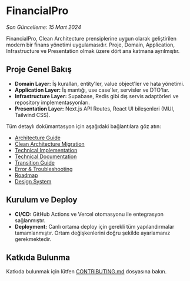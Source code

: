 # FinancialPro

_Son Güncelleme: 15 Mart 2024_

FinancialPro, Clean Architecture prensiplerine uygun olarak geliştirilen modern bir finans yönetimi uygulamasıdır. Proje, Domain, Application, Infrastructure ve Presentation olmak üzere dört ana katmana ayrılmıştır.

## Proje Genel Bakış

- **Domain Layer:** İş kuralları, entity'ler, value object'ler ve hata yönetimi.
- **Application Layer:** İş mantığı, use case'ler, servisler ve DTO'lar.
- **Infrastructure Layer:** Supabase, Redis gibi dış servis adaptörleri ve repository implementasyonları.
- **Presentation Layer:** Next.js API Routes, React UI bileşenleri (MUI, Tailwind CSS).

Tüm detaylı dokümantasyon için aşağıdaki bağlantılara göz atın:

- [Architecture Guide](docs/ARCHITECTURE.md)
- [Clean Architecture Migration](docs/clean-architecture-migration.md)
- [Technical Implementation](docs/technical-implementation.md)
- [Technical Documentation](docs/TECHNICAL_DOCUMENTATION.md)
- [Transition Guide](docs/TRANSITION.md)
- [Error & Troubleshooting](docs/error-know-how.md)
- [Roadmap](docs/roadmap.md)
- [Design System](docs/DESIGN_SYSTEM.md)

## Kurulum ve Deploy

- **CI/CD:** GitHub Actions ve Vercel otomasyonu ile entegrasyon sağlanmıştır.
- **Deployment:** Canlı ortama deploy için gerekli tüm yapılandırmalar tamamlanmıştır. Ortam değişkenlerini doğru şekilde ayarlamanız gerekmektedir.

## Katkıda Bulunma

Katkıda bulunmak için lütfen [CONTRIBUTING.md](CONTRIBUTING.md) dosyasına bakın. 